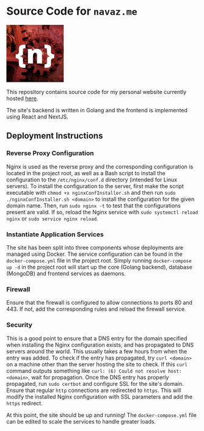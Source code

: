 # Source Code for `navaz.me`

<img src="frontend/public/favicon.png" height=150/>

This repository contains source code for my personal website currently
hosted [here](https://navaz.me).

The site's backend is written in Golang and the frontend is implemented using
React and NextJS.

## Deployment Instructions

### Reverse Proxy Configuration 

Nginx is used as the reverse proxy and the corresponding configuration is located
in the project root, as well as a Bash script to install the configuration to the
`/etc/nginx/conf.d` directory (intended for Linux servers). To install the 
configuration to the server, first make the script executable with
`chmod +x nginxConfInstaller.sh` and then run `sudo ./nginxConfInstaller.sh <domain>` 
to install the configuration for the given domain name. Then, run `sudo nginx -t` to
test that the configurations present are valid. If so, reload the Nginx service with
`sudo systemctl reload nginx` or `sudo service nginx reload`.

### Instantiate Application Services

The site has been split into three components whose deployments are managed
using Docker. The service configuration can be found in the `docker-compose.yml`
file in the project root. Simply running `docker-compose up -d` in the project
root will start up the core (Golang backend), database (MongoDB) and frontend
services as daemons.

### Firewall

Ensure that the firewall is configured to allow connections to ports 80 and 443.
If not, add the corresponding rules and reload the firewall service.

### Security

This is a good point to ensure that a DNS entry for the domain specified when
installing the Nginx configuration exists, and has propagated to DNS servers
around the world. This usually takes a few hours from when the entry was added.
To check if the entry has propagated, try `curl <domain>` on a machine other than
the server hosting the site to check. If this `curl` command outputs something like
`curl: (6) Could not resolve host: <domain>`, wait for propagation.
Once the DNS entry has properly propagated, run `sudo certbot` and configure SSL
for the site's domain. Ensure that regular `http` connections are redirected to
`https`. This will modify the installed Nginx configuration with SSL parameters and
add the `https` redirect.

At this point, the site should be up and running! The `docker-compose.yml` file can
be edited to scale the services to handle greater loads.
